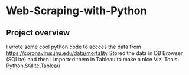 # Web-Scraping-with-Python

## Project overview
I wrote some cool python code to accces the data from https://coronavirus.jhu.edu/data/mortality 
Stored the data in DB Browser (SQLite) and then I imported them in Tableau to make a nice Viz!
Tools: Python,SQlite,Tableau


